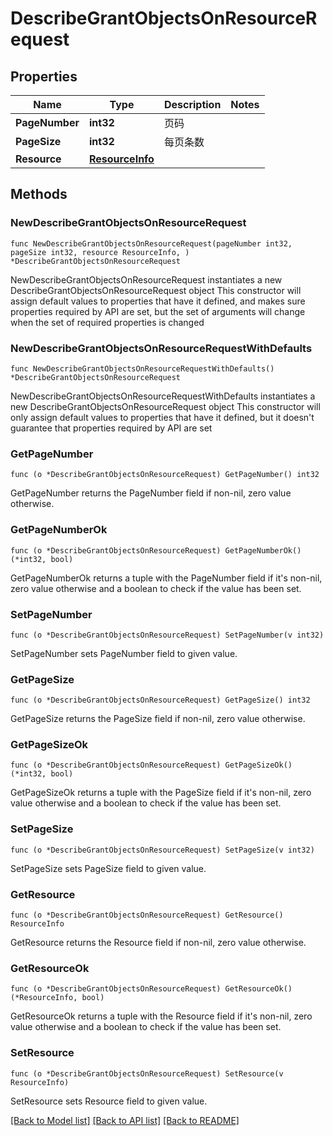 # DescribeGrantObjectsOnResourceRequest

## Properties

Name | Type | Description | Notes
------------ | ------------- | ------------- | -------------
**PageNumber** | **int32** | 页码 | 
**PageSize** | **int32** | 每页条数  | 
**Resource** | [**ResourceInfo**](ResourceInfo.md) |  | 

## Methods

### NewDescribeGrantObjectsOnResourceRequest

`func NewDescribeGrantObjectsOnResourceRequest(pageNumber int32, pageSize int32, resource ResourceInfo, ) *DescribeGrantObjectsOnResourceRequest`

NewDescribeGrantObjectsOnResourceRequest instantiates a new DescribeGrantObjectsOnResourceRequest object
This constructor will assign default values to properties that have it defined,
and makes sure properties required by API are set, but the set of arguments
will change when the set of required properties is changed

### NewDescribeGrantObjectsOnResourceRequestWithDefaults

`func NewDescribeGrantObjectsOnResourceRequestWithDefaults() *DescribeGrantObjectsOnResourceRequest`

NewDescribeGrantObjectsOnResourceRequestWithDefaults instantiates a new DescribeGrantObjectsOnResourceRequest object
This constructor will only assign default values to properties that have it defined,
but it doesn't guarantee that properties required by API are set

### GetPageNumber

`func (o *DescribeGrantObjectsOnResourceRequest) GetPageNumber() int32`

GetPageNumber returns the PageNumber field if non-nil, zero value otherwise.

### GetPageNumberOk

`func (o *DescribeGrantObjectsOnResourceRequest) GetPageNumberOk() (*int32, bool)`

GetPageNumberOk returns a tuple with the PageNumber field if it's non-nil, zero value otherwise
and a boolean to check if the value has been set.

### SetPageNumber

`func (o *DescribeGrantObjectsOnResourceRequest) SetPageNumber(v int32)`

SetPageNumber sets PageNumber field to given value.


### GetPageSize

`func (o *DescribeGrantObjectsOnResourceRequest) GetPageSize() int32`

GetPageSize returns the PageSize field if non-nil, zero value otherwise.

### GetPageSizeOk

`func (o *DescribeGrantObjectsOnResourceRequest) GetPageSizeOk() (*int32, bool)`

GetPageSizeOk returns a tuple with the PageSize field if it's non-nil, zero value otherwise
and a boolean to check if the value has been set.

### SetPageSize

`func (o *DescribeGrantObjectsOnResourceRequest) SetPageSize(v int32)`

SetPageSize sets PageSize field to given value.


### GetResource

`func (o *DescribeGrantObjectsOnResourceRequest) GetResource() ResourceInfo`

GetResource returns the Resource field if non-nil, zero value otherwise.

### GetResourceOk

`func (o *DescribeGrantObjectsOnResourceRequest) GetResourceOk() (*ResourceInfo, bool)`

GetResourceOk returns a tuple with the Resource field if it's non-nil, zero value otherwise
and a boolean to check if the value has been set.

### SetResource

`func (o *DescribeGrantObjectsOnResourceRequest) SetResource(v ResourceInfo)`

SetResource sets Resource field to given value.



[[Back to Model list]](../README.md#documentation-for-models) [[Back to API list]](../README.md#documentation-for-api-endpoints) [[Back to README]](../README.md)


